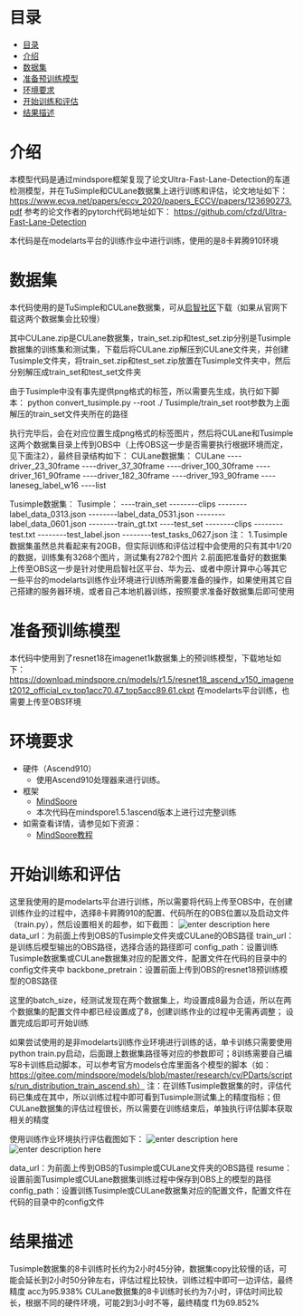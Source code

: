 # 目录

<!-- TOC -->

- [目录](#目录)
- [介绍](#介绍)
- [数据集](#数据集)
- [准备预训练模型](#准备预训练模型)
- [环境要求](#环境要求)
- [开始训练和评估](#开始训练和评估)
- [结果描述](#结果描述)


<!-- /TOC -->

# 介绍

本模型代码是通过mindspore框架复现了论文Ultra-Fast-Lane-Detection的车道检测模型，并在TuSimple和CULane数据集上进行训练和评估，论文地址如下：
https://www.ecva.net/papers/eccv_2020/papers_ECCV/papers/123690273.pdf
参考的论文作者的pytorch代码地址如下：
https://github.com/cfzd/Ultra-Fast-Lane-Detection

本代码是在modelarts平台的训练作业中进行训练，使用的是8卡昇腾910环境

# 数据集

本代码使用的是TuSimple和CULane数据集，可从[启智社区](https://git.openi.org.cn/luguanghao/lugua202207191447004/datasets)下载（如果从官网下载这两个数据集会比较慢）

其中CULane.zip是CULane数据集，train_set.zip和test_set.zip分别是Tusimple数据集的训练集和测试集，下载后将CULane.zip解压到CULane文件夹，并创建Tusimple文件夹，将train_set.zip和test_set.zip放置在Tusimple文件夹中，然后分别解压成train_set和test_set文件夹

由于Tusimple中没有事先提供png格式的标签，所以需要先生成，执行如下脚本：
python convert_tusimple.py --root  ./ Tusimple/train_set
root参数为上面解压的train_set文件夹所在的路径

执行完毕后，会在对应位置生成png格式的标签图片，然后将CULane和Tusimple这两个数据集目录上传到OBS中（上传OBS这一步是否需要执行根据环境而定，见下面注2），最终目录结构如下：
CULane数据集：
CULane
----driver_23_30frame
----driver_37_30frame
----driver_100_30frame
----driver_161_90frame
----driver_182_30frame
----driver_193_90frame
----laneseg_label_w16
----list

Tusimple数据集：
Tusimple：
----train_set
--------clips
--------label_data_0313.json
--------label_data_0531.json
--------label_data_0601.json
--------train_gt.txt
----test_set
--------clips
--------test.txt
--------test_label.json
--------test_tasks_0627.json
注：
1.Tusimple数据集虽然总共看起来有20GB，但实际训练和评估过程中会使用的只有其中1/20的数据，训练集有3268个图片，测试集有2782个图片
2.前面把准备好的数据集上传至OBS这一步是针对使用启智社区平台、华为云、或者中原计算中心等其它一些平台的modelarts训练作业环境进行训练所需要准备的操作，如果使用其它自己搭建的服务器环境，或者自己本地机器训练，按照要求准备好数据集后即可使用


# 准备预训练模型

本代码中使用到了resnet18在imagenet1k数据集上的预训练模型，下载地址如下：
https://download.mindspore.cn/models/r1.5/resnet18_ascend_v150_imagenet2012_official_cv_top1acc70.47_top5acc89.61.ckpt
在modelarts平台训练，也需要上传至OBS环境

# 环境要求

- 硬件（Ascend910）
    - 使用Ascend910处理器来进行训练。
- 框架
    - [MindSpore](https://www.mindspore.cn/install)
    - 本次代码在mindspore1.5.1ascend版本上进行过完整训练
- 如需查看详情，请参见如下资源：
    - [MindSpore教程](https://www.mindspore.cn/tutorials/zh-CN/master/index.html)

# 开始训练和评估

这里我使用的是modelarts平台进行训练，所以需要将代码上传至OBS中，在创建训练作业的过程中，选择8卡昇腾910的配置、代码所在的OBS位置以及启动文件（train.py），然后设置相关的超参，如下截图：
![enter description here][1]
data_url：为前面上传到OBS的Tusimple文件夹或CULane的OBS路径
train_url：是训练后模型输出的OBS路径，选择合适的路径即可
config_path：设置训练Tusimple数据集或CULane数据集对应的配置文件，配置文件在代码的目录中的config文件夹中
backbone_pretrain：设置前面上传到OBS的resnet18预训练模型的OBS路径

这里的batch_size，经测试发现在两个数据集上，均设置成8最为合适，所以在两个数据集的配置文件中都已经设置成了8，创建训练作业的过程中无需再调整；
设置完成后即可开始训练

如果尝试使用的是非modelarts训练作业环境进行训练的话，单卡训练只需要使用python train.py启动，后面跟上数据集路径等对应的参数即可；8训练需要自己编写8卡训练启动脚本，可以参考官方models仓库里面各个模型的脚本（如：https://gitee.com/mindspore/models/blob/master/research/cv/PDarts/scripts/run_distribution_train_ascend.sh）
注：在训练Tusimple数据集的时，评估代码已集成在其中，所以训练过程中即可看到Tusimple测试集上的精度指标；但CULane数据集的评估过程很长，所以需要在训练结束后，单独执行评估脚本获取相关的精度

使用训练作业环境执行评估截图如下：
![enter description here][2]
![enter description here][3]

data_url：为前面上传到OBS的Tusimple或CULane文件夹的OBS路径
resume：设置前面Tusimple或CULane数据集训练过程中保存到OBS上的模型的路径
config_path：设置训练Tusimple或CULane数据集对应的配置文件，配置文件在代码的目录中的config文件

# 结果描述
Tusimple数据集的8卡训练时长约为2小时45分钟，数据集copy比较慢的话，可能会延长到2小时50分钟左右，评估过程比较快，训练过程中即可一边评估，最终精度 acc为95.938%
CULane数据集的8卡训练时长约为7小时，评估时间比较长，根据不同的硬件环境，可能2到3小时不等，最终精度 f1为69.852%


  [1]: ./images/1667197782306.jpg "1667197782306.jpg"
  [2]: ./images/1667198444032.jpg "1667198444032.jpg"
  [3]: ./images/1667198502097.jpg "1667198502097.jpg"